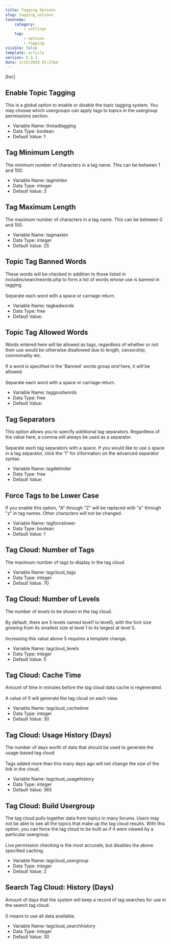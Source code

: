 ```yaml
---
title: Tagging Options
slug: tagging_options
taxonomy:
    category:
        - settings
    tag:
        - options
        - tagging
visible: false
template: article
version: 5.5.1
date: 3/15/2019 01:27pm
---
```


[toc]

## Enable Topic Tagging
This is a global option to enable or disable the topic tagging system. You may choose which usergroups can apply tags to topics in the usergroup permissions section.



- Variable Name: threadtagging
- Data Type: boolean
- Default Value: 1

## Tag Minimum Length
The minimum number of characters in a tag name. This can be between 1 and 100.



- Variable Name: tagminlen
- Data Type: integer
- Default Value: 3

## Tag Maximum Length
The maximum number of characters in a tag name. This can be between 0 and 100.



- Variable Name: tagmaxlen
- Data Type: integer
- Default Value: 25

## Topic Tag Banned Words
These words will be checked in addition to those listed in includes/searchwords.php to form a list of words whose use is banned in tagging.<br />
<br />
Separate each word with a space or carriage return.



- Variable Name: tagbadwords
- Data Type: free
- Default Value: 

## Topic Tag Allowed Words
Words entered here will be allowed as tags, regardless of whether or not their use would be otherwise disallowed due to length, censorship, commonality etc.<br />
<br />
If a word is specified in the 'Banned' words group <em>and</em> here, it <em>will</em> be allowed.<br />
<br />
Separate each word with a space or carriage return.



- Variable Name: taggoodwords
- Data Type: free
- Default Value: 

## Tag Separators
This option allows you to specify additional tag separators. Regardless of the value here, a comma will always be used as a separator.<br />
<br />
Separate each tag separators with a space. If you would like to use a space in a tag separator, click the '?' for information on the advanced separator syntax. 



- Variable Name: tagdelimiter
- Data Type: free
- Default Value: 

## Force Tags to be Lower Case
If you enable this option, "A" through "Z" will be replaced with "a" through "z" in tag names. Other characters will not be changed.



- Variable Name: tagforcelower
- Data Type: boolean
- Default Value: 1

## Tag Cloud: Number of Tags
The maximum number of tags to display in the tag cloud.



- Variable Name: tagcloud_tags
- Data Type: integer
- Default Value: 70

## Tag Cloud: Number of Levels
The number of <em>levels</em> to be shown in the tag cloud.<br />
<br />
By default, there are 5 levels named level1 to level5, with the font size growing from its smallest size at level 1 to its largest at level 5.<br />
<br />
Increasing this value above 5 requires a template change.



- Variable Name: tagcloud_levels
- Data Type: integer
- Default Value: 5

## Tag Cloud: Cache Time
Amount of time in minutes before the tag cloud data cache is regenerated.<br />
<br />
A value of 0 will generate the tag cloud on each view.



- Variable Name: tagcloud_cachetime
- Data Type: integer
- Default Value: 30

## Tag Cloud: Usage History (Days)
The number of days worth of data that should be used to generate the usage-based tag cloud<br />
<br />
Tags added more than this many days ago will not change the size of the link in the cloud.



- Variable Name: tagcloud_usagehistory
- Data Type: integer
- Default Value: 365

## Tag Cloud: Build Usergroup
The tag cloud pulls together data from topics in many forums. Users may not be able to see all the topics that make up the tag cloud results. With this option, you can force the tag cloud to be built as if it were viewed by a particular usergroup.<br />
<br />
Live permission checking is the most accurate, but disables the above specified caching.



- Variable Name: tagcloud_usergroup
- Data Type: integer
- Default Value: 2

## Search Tag Cloud: History (Days)
Amount of days that the system will keep a record of tag searches for use in the search tag cloud.<br />
<br />
0 means to use all data available.



- Variable Name: tagcloud_searchhistory
- Data Type: integer
- Default Value: 30
